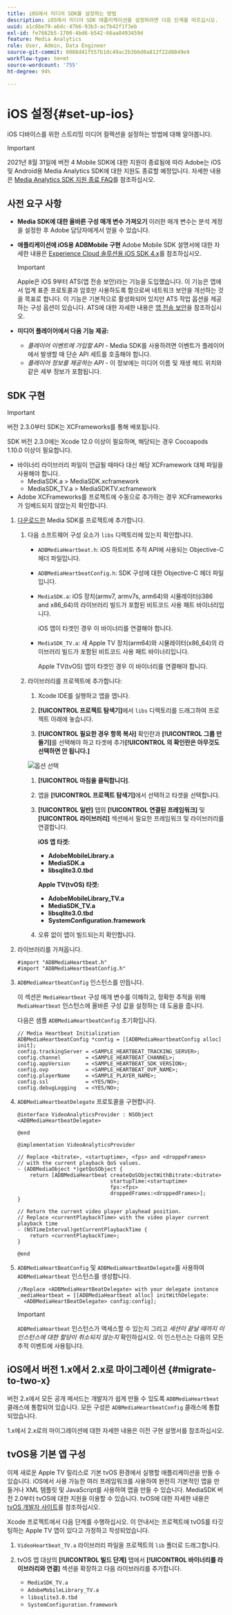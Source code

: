 ```yaml
---
title: iOS에서 미디어 SDK를 설정하는 방법
description: iOS에서 미디어 SDK 애플리케이션을 설정하려면 다음 단계를 따르십시오.
uuid: a1c6be79-a6dc-47b6-93b3-ac7b42f1f3eb
exl-id: fe7662b5-1700-4bd6-b542-66aa8493459d
feature: Media Analytics
role: User, Admin, Data Engineer
source-git-commit: 0088d41f557b1dc49ac2b3b6d0a812f22d8849e9
workflow-type: tm+mt
source-wordcount: '755'
ht-degree: 94%

---
```


# iOS 설정{#set-up-ios}

iOS 디바이스를 위한 스트리밍 미디어 컬렉션을 설정하는 방법에 대해 알아봅니다.

>[!IMPORTANT]
>
>2021년 8월 31일에 버전 4 Mobile SDK에 대한 지원이 종료됨에 따라 Adobe는 iOS 및 Android용 Media Analytics SDK에 대한 지원도 종료할 예정입니다.  자세한 내용은 [Media Analytics SDK 지원 종료 FAQ](/help/additional-resources/end-of-support-faqs.md)를 참조하십시오.

## 사전 요구 사항

* **Media SDK에 대한 올바른 구성 매개 변수 가져오기**
이러한 매개 변수는 분석 계정을 설정한 후 Adobe 담당자에게서 얻을 수 있습니다.
* **애플리케이션에 iOS용 ADBMobile 구현**
Adobe Mobile SDK 설명서에 대한 자세한 내용은 [Experience Cloud 솔루션용 iOS SDK 4.x](https://experienceleague.adobe.com/docs/mobile-services/ios/overview.html?lang=ko)를 참조하십시오.

  >[!IMPORTANT]
  >
  >Apple은 iOS 9부터 ATS(앱 전송 보안)라는 기능을 도입했습니다. 이 기능은 앱에서 업계 표준 프로토콜과 암호만 사용하도록 함으로써 네트워크 보안을 개선하는 것을 목표로 합니다. 이 기능은 기본적으로 활성화되어 있지만 ATS 작업 옵션을 제공하는 구성 옵션이 있습니다. ATS에 대한 자세한 내용은 [앱 전송 보안](https://experienceleague.adobe.com/docs/mobile-services/ios/config-ios/app-transport-security.html?lang=ko)을 참조하십시오.

* **미디어 플레이어에서 다음 기능 제공:**

   * _플레이어 이벤트에 가입할 API_ - Media SDK를 사용하려면 이벤트가 플레이어에서 발생할 때 단순 API 세트를 호출해야 합니다.
   * _플레이어 정보를 제공하는 API_ - 이 정보에는 미디어 이름 및 재생 헤드 위치와 같은 세부 정보가 포함됩니다.

## SDK 구현

>[!IMPORTANT]
>
>버전 2.3.0부터 SDK는 XCFrameworks를 통해 배포됩니다.
>
>SDK 버전 2.3.0에는 Xcode 12.0 이상이 필요하며, 해당되는 경우 Cocoapods 1.10.0 이상이 필요합니다.

* 바이너리 라이브러리 파일이 언급될 때마다 대신 해당 XCFramework 대체 파일을 사용해야 합니다.
   * MediaSDK.a > MediaSDK.xcframework
   * MediaSDK_TV.a > MediaSDKTV.xcframework
* Adobe XCFrameworks를 프로젝트에 수동으로 추가하는 경우 XCFrameworks가 임베드되지 않았는지 확인합니다.

1. [다운로드한](/help/getting-started/download-sdks.md) Media SDK를 프로젝트에 추가합니다.

   1. 다음 소프트웨어 구성 요소가 `libs` 디렉토리에 있는지 확인합니다.

      * `ADBMediaHeartbeat.h`: iOS 하트비트 추적 API에 사용되는 Objective-C 헤더 파일입니다.
      * `ADBMediaHeartbeatConfig.h`: SDK 구성에 대한 Objective-C 헤더 파일입니다.
      * `MediaSDK.a`: iOS 장치(armv7, armv7s, arm64)와 시뮬레이터(i386 and x86_64)의 라이브러리 빌드가 포함된 비트코드 사용 패트 바이너리입니다.

        iOS 앱이 타겟인 경우 이 바이너리를 연결해야 합니다.

      * `MediaSDK_TV.a`: 새 Apple TV 장치(arm64)와 시뮬레이터(x86_64)의 라이브러리 빌드가 포함된 비트코드 사용 패트 바이너리입니다.

        Apple TV(tvOS) 앱이 타겟인 경우 이 바이너리를 연결해야 합니다.

   1. 라이브러리를 프로젝트에 추가합니다:

      1. Xcode IDE를 실행하고 앱을 엽니다.
      1. **[!UICONTROL 프로젝트 탐색기]**&#x200B;에서 `libs` 디렉토리를 드래그하여 프로젝트 아래에 놓습니다.

      1. **[!UICONTROL 필요한 경우 항목 복사]** 확인란과 **[!UICONTROL 그룹 만들기]**&#x200B;를 선택해야 하고 타겟에 추가&#x200B;**[!UICONTROL 의 확인란은 아무것도 선택하면 안 됩니다.]**

      ![옵션 선택](assets/choose-options_ios.png)

      1. **[!UICONTROL 마침을 클릭합니다]**.
      1. 앱을 **[!UICONTROL 프로젝트 탐색기]**&#x200B;에서 선택하고 타겟을 선택합니다.
      1. **[!UICONTROL 일반]** 탭의 **[!UICONTROL 연결된 프레임워크]** 및 **[!UICONTROL 라이브러리]** 섹션에서 필요한 프레임워크 및 라이브러리를 연결합니다.

         **iOS 앱 타겟:**

         * **AdobeMobileLibrary.a**
         * **MediaSDK.a**
         * **libsqlite3.0.tbd**

         **Apple TV(tvOS) 타겟:**

         * **AdobeMobileLibrary_TV.a**
         * **MediaSDK_TV.a**
         * **libsqlite3.0.tbd**
         * **SystemConfiguration.framework**

      1. 오류 없이 앱이 빌드되는지 확인합니다.

1. 라이브러리를 가져옵니다.

   ```
   #import "ADBMediaHeartbeat.h"
   #import "ADBMediaHeartbeatConfig.h"
   ```

1. `ADBMediaHeartbeatConfig` 인스턴스를 만듭니다.

   이 섹션은 `MediaHeartbeat` 구성 매개 변수를 이해하고, 정확한 추적을 위해 `MediaHeartbeat` 인스턴스에 올바른 구성 값을 설정하는 데 도움을 줍니다.

   다음은 샘플 `ADBMediaHeartbeatConfig` 초기화입니다.

   ```
   // Media Heartbeat Initialization
   ADBMediaHeartbeatConfig *config = [[ADBMediaHeartbeatConfig alloc] init];
   config.trackingServer = <SAMPLE_HEARTBEAT_TRACKING_SERVER>;
   config.channel        = <SAMPLE_HEARTBEAT_CHANNEL>;
   config.appVersion     = <SAMPLE_HEARTBEAT_SDK_VERSION>;
   config.ovp            = <SAMPLE_HEARTBEAT_OVP_NAME>;
   config.playerName     = <SAMPLE_PLAYER_NAME>;
   config.ssl            = <YES/NO>;
   config.debugLogging   = <YES/NO>;
   ```

1. `ADBMediaHeartbeatDelegate` 프로토콜을 구현합니다.

   ```
   @interface VideoAnalyticsProvider : NSObject <ADBMediaHeartbeatDelegate>
   
   @end
   
   @implementation VideoAnalyticsProvider
   
   // Replace <bitrate>, <startuptime>, <fps> and <droppeFrames>  
   // with the current playback QoS values.
   - (ADBMediaObject *)getQoSObject {
       return [ADBMediaHeartbeat createQoSObjectWithBitrate:<bitrate>  
                                 startupTime:<startuptime>   
                                 fps:<fps>  
                                 droppedFrames:<droppedFrames>];
   }
   
   // Return the current video player playhead position.
   // Replace <currentPlaybackTime> with the video player current playback time
   - (NSTimeInterval)getCurrentPlaybackTime {
       return <currentPlaybackTime>;
   }
   
   @end
   ```

1. `ADBMediaHeartBeatConfig` 및 `ADBMediaHeartBeatDelegate`를 사용하여 `ADBMediaHeartbeat` 인스턴스를 생성합니다.

   ```
   //Replace <ADBMediaHeartBeatDelegate> with your delegate instance
   _mediaHeartbeat = [[ADBMediaHeartbeat alloc] initWithDelegate:
     <ADBMediaHeartBeatDelegate> config:config];
   ```

   >[!IMPORTANT]
   >
   >`ADBMediaHeartbeat` 인스턴스가 액세스할 수 있는지 그리고 *세션이 끝날 때까지 이 인스턴스에 대한 할당이 취소되지 않는지* 확인하십시오. 이 인스턴스는 다음의 모든 추적 이벤트에 사용됩니다.

## iOS에서 버전 1.x에서 2.x로 마이그레이션 {#migrate-to-two-x}

버전 2.x에서 모든 공개 메서드는 개발자가 쉽게 만들 수 있도록 `ADBMediaHeartbeat` 클래스에 통합되어 있습니다. 모든 구성은 `ADBMediaHeartbeatConfig` 클래스에 통합되었습니다.

1.x에서 2.x로의 마이그레이션에 대한 자세한 내용은 이전 구현 설명서를 참조하십시오.

## tvOS용 기본 앱 구성

이제 새로운 Apple TV 릴리스로 기본 tvOS 환경에서 실행할 애플리케이션을 만들 수 있습니다. iOS에서 사용 가능한 여러 프레임워크를 사용하여 완전히 기본적인 앱을 만들거나 XML 템플릿 및 JavaScript를 사용하여 앱을 만들 수 있습니다. MediaSDK 버전 2.0부터 tvOS에 대한 지원을 이용할 수 있습니다. tvOS에 대한 자세한 내용은 [tvOS 개발자 사이트](https://developer.apple.com/tvos/)를 참조하십시오.

Xcode 프로젝트에서 다음 단계를 수행하십시오. 이 안내서는 프로젝트에 tvOS를 타깃팅하는 Apple TV 앱이 있다고 가정하고 작성되었습니다.

1. `VideoHeartbeat_TV.a` 라이브러리 파일을 프로젝트의 `lib` 폴더로 드래그합니다.

1. tvOS 앱 대상의 **[!UICONTROL 빌드 단계]** 탭에서 **[!UICONTROL 바이너리를 라이브러리와 연결]** 섹션을 확장하고 다음 라이브러리를 추가합니다.

   * `MediaSDK_TV.a`
   * `AdobeMobileLibrary_TV.a`
   * `libsqlite3.0.tbd`
   * `SystemConfiguration.framework`
